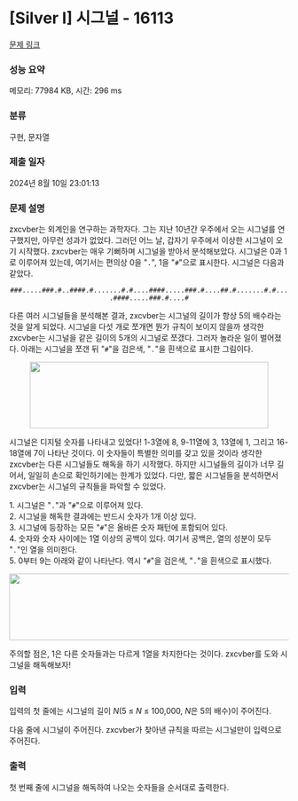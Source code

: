 # [Silver I] 시그널 - 16113 

[문제 링크](https://www.acmicpc.net/problem/16113) 

### 성능 요약

메모리: 77984 KB, 시간: 296 ms

### 분류

구현, 문자열

### 제출 일자

2024년 8월 10일 23:01:13

### 문제 설명

<p>zxcvber는 외계인을 연구하는 과학자다. 그는 지난 10년간 우주에서 오는 시그널를 연구했지만, 아무런 성과가 없었다. 그러던 어느 날, 갑자기 우주에서 이상한 시그널이 오기 시작했다. zxcvber는 매우 기뻐하며 시그널을 받아서 분석해보았다. 시그널은 0과 1로 이루어져 있는데, 여기서는 편의상 0을 "<code>.</code>", 1을 "<code>#</code>"으로 표시한다. 시그널은 다음과 같았다.</p>

<p style="text-align: center;"><code>###.....###.#..####.#.......#.#....####.....###.#....##.#.......#.#....####.....###.#....#</code></p>

<p>다른 여러 시그널들을 분석해본 결과, zxcvber는 시그널의 길이가 항상 5의 배수라는 것을 알게 되었다. 시그널을 다섯 개로 쪼개면 뭔가 규칙이 보이지 않을까 생각한 zxcvber는 시그널을 같은 길이의 5개의 시그널로 쪼갰다. 그러자 놀라운 일이 벌어졌다. 아래는 시그널을 쪼갠 뒤 "<code>#</code>"을 검은색, "<code>.</code>"을 흰색으로 표시한 그림이다.</p>

<p style="text-align: center;"><img alt="" height="120" src="https://upload.acmicpc.net/4a8010ac-92da-4b26-8d97-9c9bce4cf931/-/preview/" width="430"></p>

<p>시그널은 디지털 숫자를 나타내고 있었다! 1-3열에 8, 9-11열에 3, 13열에 1, 그리고 16-18열에 7이 나타난 것이다. 이 숫자들이 특별한 의미를 갖고 있을 것이라 생각한 zxcvber는 다른 시그널들도 해독을 하기 시작했다. 하지만 시그널들의 길이가 너무 길어서, 일일히 손으로 확인하기에는 한계가 있었다. 다만, 짧은 시그널들을 분석하면서 zxcvber는 시그널의 규칙들을 파악할 수 있었다.</p>

<p>1. 시그널은 "<code>.</code>"과 "<code>#</code>"으로 이루어져 있다.<br>
2. 시그널을 해독한 결과에는 반드시 숫자가 1개 이상 있다.<br>
3. 시그널에 등장하는 모든 "<code>#</code>"은 올바른 숫자 패턴에 포함되어 있다.<br>
4. 숫자와 숫자 사이에는 1열 이상의 공백이 있다. 여기서 공백은, 열의 성분이 모두 "<code>.</code>"인 열을 의미한다.<br>
5. 0부터 9는 아래와 같이 나타난다. 역시 "<code>#</code>"을 검은색, "<code>.</code>"을 흰색으로 표시했다.</p>

<p style="text-align: center;"><img alt="" height="120" src="https://upload.acmicpc.net/309fd7f3-22b9-452e-95f6-e3f4828c0f9a/-/preview/" width="870"></p>

<p>주의할 점은, 1은 다른 숫자들과는 다르게 1열을 차지한다는 것이다. zxcvber를 도와 시그널을 해독해보자!</p>

### 입력 

 <p>입력의 첫 줄에는 시그널의 길이 <em>N</em>(5 ≤ <em>N</em> ≤ 100,000, <em>N</em>은 5의 배수)이 주어진다.</p>

<p>다음 줄에 시그널이 주어진다. zxcvber가 찾아낸 규칙을 따르는 시그널만이 입력으로 주어진다.</p>

### 출력 

 <p>첫 번째 줄에 시그널을 해독하여 나오는 숫자들을 순서대로 출력한다.</p>

